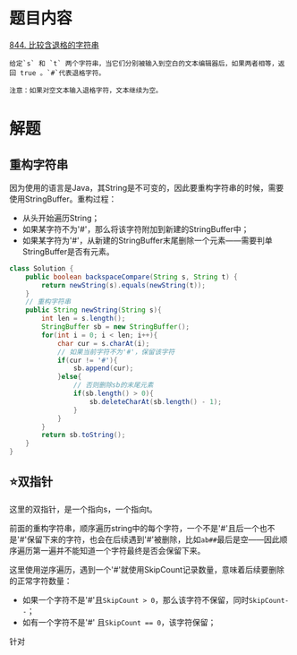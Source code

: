 # 题目内容
[844. 比较含退格的字符串](https://leetcode.cn/problems/backspace-string-compare/)
```
给定`s` 和 `t` 两个字符串，当它们分别被输入到空白的文本编辑器后，如果两者相等，返回 true 。`#`代表退格字符。

注意：如果对空文本输入退格字符，文本继续为空。
```

# 解题
## 重构字符串
因为使用的语言是Java，其String是不可变的，因此要重构字符串的时候，需要使用StringBuffer。重构过程：
+ 从头开始遍历String；
+ 如果某字符不为'#'，那么将该字符附加到新建的StringBuffer中；
+ 如果某字符为'#'，从新建的StringBuffer末尾删除一个元素——需要判单StringBuffer是否有元素。

```java
class Solution {
    public boolean backspaceCompare(String s, String t) {
        return newString(s).equals(newString(t));        
    }
    // 重构字符串
    public String newString(String s){
        int len = s.length();
        StringBuffer sb = new StringBuffer();
        for(int i = 0; i < len; i++){
            char cur = s.charAt(i);
            // 如果当前字符不为'#'，保留该字符
            if(cur != '#'){
                sb.append(cur);
            }else{
                // 否则删除sb的末尾元素
                if(sb.length() > 0){
                    sb.deleteCharAt(sb.length() - 1);
                }
            }
        }
        return sb.toString();
    }
}
```

## ⭐双指针
这里的双指针，是一个指向s，一个指向t。

前面的重构字符串，顺序遍历string中的每个字符，一个不是'#'且后一个也不是'#'保留下来的字符，也会在后续遇到'#'被删除，比如`ab##`最后是空——因此顺序遍历第一遍并不能知道一个字符最终是否会保留下来。

这里使用逆序遍历，遇到一个'#'就使用SkipCount记录数量，意味着后续要删除的正常字符数量：
+ 如果一个字符不是'#'且`SkipCount > 0`，那么该字符不保留，同时`SkipCount--`；
+ 如有一个字符不是'#' 且`SkipCount == 0`，该字符保留；

针对
